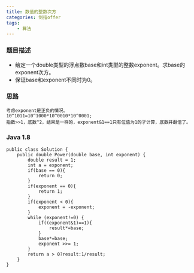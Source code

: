 ```yaml
---
title: 数值的整数次方
categories: 剑指offer
tags: 
    - 算法
---
```

 <meta name="referrer" content="no-referrer" />

### 题目描述

* 给定一个double类型的浮点数base和int类型的整数exponent。求base的exponent次方。
* 保证base和exponent不同时为0。
<!-- more -->

### 思路
    考虑exponent是正负的情况。
    10^1011=10^1000*10^0010*10^0001;
    指数>>1，底数^2，结果是一样的，exponent&1==1只有位值为1的才计算，底数并翻倍了。
### Java 1.8

```
public class Solution {
    public double Power(double base, int exponent) {
        double result = 1;
        int a = exponent;
        if(base == 0){
            return 0;
        }
        if(exponent == 0){
            return 1;
        }
        if(exponent < 0){
            exponent = -exponent;
        }
        while (exponent!=0) {
            if((exponent&1)==1){
                result*=base;
            }
            base*=base;
            exponent >>= 1;
        }
        return a > 0?result:1/result;
    }
}
```
